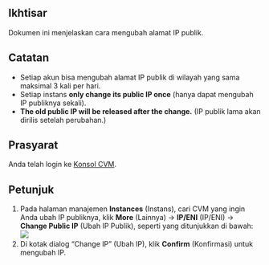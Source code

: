 ## Ikhtisar

Dokumen ini menjelaskan cara mengubah alamat IP publik.

## Catatan
- Setiap akun bisa mengubah alamat IP publik di wilayah yang sama maksimal 3 kali per hari.
- Setiap instans **only change its public IP once** (hanya dapat mengubah IP publiknya sekali).
- **The old public IP will be released after the change.** (IP publik lama akan dirilis setelah perubahan.)

## Prasyarat

Anda telah login ke [Konsol CVM](https://console.cloud.tencent.com/cvm/index).

## Petunjuk

1. Pada halaman manajemen **Instances** (Instans), cari CVM yang ingin Anda ubah IP publiknya, klik **More** (Lainnya) -> **IP/ENI** (IP/ENI) -> **Change Public IP** (Ubah IP Publik), seperti yang ditunjukkan di bawah:
![](https://main.qcloudimg.com/raw/4225bd84b4cf4d5346ddc77a1d7fd0df.png)
2. Di kotak dialog “Change IP” (Ubah IP), klik **Confirm** (Konfirmasi) untuk mengubah IP.

